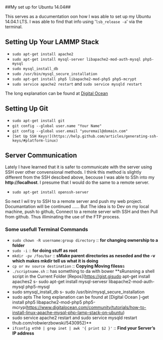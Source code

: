 ##My set up for Ubuntu 14.04##

This serves as a ducumentation oon how I was able to set up my Ubuntu 14.04.1 LTS.
I was able to find that info using '`lsb_release -a`' via the terminal.

## Setting Up Your LAMMP Stack ##
- `sudo apt-get install apache2`
- `sudo apt-get install mysql-server libapache2-mod-auth-mysql php5-mysql`
- `sudo mysql_install_db`
- `sudo /usr/bin/mysql_secure_installation`
- `sudo apt-get install php5 libapache2-mod-php5 php5-mcrypt`
- `sudo service apache2 restart` and `sudo service mysqld restart`

The long explanation can be found at [Digital Ocean](https://www.digitalocean.com/community/tutorials/how-to-install-linux-apache-mysql-php-lamp-stack-on-ubuntu)

## Setting Up Git ##
- `sudo apt-get install git` 
- `git config --global user.name "Your Name"`
- `git config --global user.email "youremail@domain.com"`
- `[Set Up SSH Keys!](https://help.github.com/articles/generating-ssh-keys/#platform-linux)`


## Server Communication ##
Lately I have learned that it is safer to communicate with the server using SSH over other convensional methods.
I think this method is slightly different from the SSH descibed above, becouse I was able to SSh into my **http://localhost**. I presume that I would do the same to a remote server.

- `sudo apt-get install openssh-server`

So next I wil try to SSH to a remote server and push my web project.
Documantation will be continued ...... But The idea is to Dev on my local machine, push to github, Connect to a remote server with SSH and then Pull from github. Thus illiminating the use of the FTP process.


### Some usefull Terminal Commands ###
- `sudo chown -R username:group directory` :: **for changing ownership to a folder**
- `sudo -i` :: **for doing stuff as root**
- `mkdir -pv /foo/bar` :: **sMake parent directories as neseded and the -v which makes mkdir tell us what it is doing**
- `cp or mv source destination` :: **Copying Moving filess**s
- `./scriptname.sh`  :: has something to da with bower **sRunsning a shell script in the Current Folder [Repos](https://gist.gisudo apt-get install apaches2
s- sudo apt-get install mysql-servesr libapache2-mod-auth-mysql php5-mysql
- sudo smysql_install_db
s- sudo /usr/bin/mysql_secure_installation
- sudo apts
The long explanation can be found at [Digital Ocean
]-get install php5 libapache2-mod-php5 php5-mcryp(https://www.digitalocean.com/community/tutorials/how-to-install-linux-apache-mysql-php-lamp-stack-on-ubuntu)
- sudo service apache2 restart and sudo service mysqld restart thub.com/robwierzbowski/5430952)**
- `ifconfig eth0 | grep inet | awk '{ print $2 }'` :: **Find your Server’s IP address**